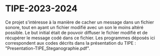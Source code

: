 # TIPE-2023-2024
Ce projet s'intéresse à la manière de cacher un message dans un fichier sonore, tout en ayant un fichier modifié avec un son le moins altéré possible.
Le but initial était de pouvoir diffuser le fichier modifié et de récupérer le message codé dans ce fichier.
Les programmes déposés ici correspondent aux codes décrits dans la présentation du TIPE : "Presentation-TIPE_Steganographie.pdf".
